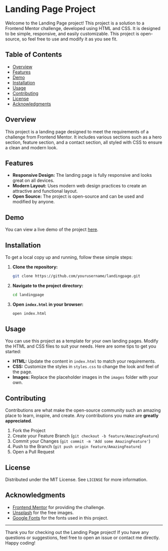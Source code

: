 # Landing Page Project

Welcome to the Landing Page project! This project is a solution to a Frontend Mentor challenge, developed using HTML and CSS. It is designed to be simple, responsive, and easily customizable. This project is open-source, so feel free to use and modify it as you see fit.

## Table of Contents

- [Overview](#overview)
- [Features](#features)
- [Demo](#demo)
- [Installation](#installation)
- [Usage](#usage)
- [Contributing](#contributing)
- [License](#license)
- [Acknowledgments](#acknowledgments)

## Overview

This project is a landing page designed to meet the requirements of a challenge from Frontend Mentor. It includes various sections such as a hero section, feature section, and a contact section, all styled with CSS to ensure a clean and modern look.

## Features

- **Responsive Design:** The landing page is fully responsive and looks great on all devices.
- **Modern Layout:** Uses modern web design practices to create an attractive and functional layout.
- **Open Source:** The project is open-source and can be used and modified by anyone.

## Demo

You can view a live demo of the project [here](https://lbot-landing-page.vercel.app/).

## Installation

To get a local copy up and running, follow these simple steps:

1. **Clone the repository:**
   ```sh
   git clone https://github.com/yourusername/landingpage.git
   ```

2. **Navigate to the project directory:**
   ```sh
   cd landingpage
   ```

3. **Open `index.html` in your browser:**
   ```sh
   open index.html
   ```

## Usage

You can use this project as a template for your own landing pages. Modify the HTML and CSS files to suit your needs. Here are some tips to get you started:

- **HTML:** Update the content in `index.html` to match your requirements.
- **CSS:** Customize the styles in `styles.css` to change the look and feel of the page.
- **Images:** Replace the placeholder images in the `images` folder with your own.

## Contributing

Contributions are what make the open-source community such an amazing place to learn, inspire, and create. Any contributions you make are **greatly appreciated**.

1. Fork the Project
2. Create your Feature Branch (`git checkout -b feature/AmazingFeature`)
3. Commit your Changes (`git commit -m 'Add some AmazingFeature'`)
4. Push to the Branch (`git push origin feature/AmazingFeature`)
5. Open a Pull Request

## License

Distributed under the MIT License. See `LICENSE` for more information.

## Acknowledgments

- [Frontend Mentor](https://www.frontendmentor.io) for providing the challenge.
- [Unsplash](https://unsplash.com) for the free images.
- [Google Fonts](https://fonts.google.com) for the fonts used in this project.

---

Thank you for checking out the Landing Page project! If you have any questions or suggestions, feel free to open an issue or contact me directly. Happy coding!
